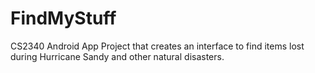 FindMyStuff
===========

CS2340 Android App Project that creates an interface to find items lost during Hurricane Sandy and other natural disasters.
